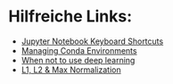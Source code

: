 
# Hilfreiche Links:
* [Jupyter Notebook Keyboard Shortcuts](https://www.cheatography.com/weidadeyue/cheat-sheets/jupyter-notebook/)
* [Managing Conda Environments](https://conda.io/docs/using/envs.html)
* [When not to use deep learning](http://hyperparameter.space/blog/when-not-to-use-deep-learning/)
* [L1, L2 & Max Normalization](https://stats.stackexchange.com/questions/225564/scikit-learn-normalization-mode-l1-vs-l2-max)
